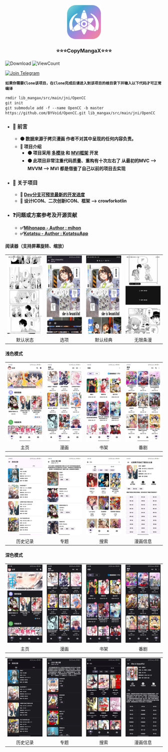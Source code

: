 <div align="center">
  <a href="https://github.com/CrowForKotlin/CopyManga_Crow">
    <img src="docs/images/logo - 1024px_1.2.5.png" alt="Logo" width="108" height="108">
  </a>

<h3 align="center">⭐⭐⭐CopyMangaX⭐⭐⭐</h3>
</div>

<p>
<img alt="Download" src="https://img.shields.io/github/downloads/crowforkotlin/CopyMangaX/total.svg"/>
<img alt="ViewCount" src="https://views.whatilearened.today/views/github/crowforkotlin/CopyMangaX.svg"/>
</p>

[![Join Telegram](https://img.shields.io/badge/-telegram-red?color=white&logo=telegram&logoColor=blue)](https://t.me/+kFkVVuDOFsFiMzQ1)

**```如果你需要Clone该项目，在Clone完成后请进入到该项目的根目录下并输入以下代码才可正常编译```**
```shell
rmdir lib_mangax/src/main/jni/OpenCC
git init
git submodule add -f --name OpenCC -b master https://github.com/BYVoid/OpenCC.git lib_mangax/src/main/jni/OpenCC
```

- ### **🔶 前言**
    - **🟠 数据来源于拷贝漫画 作者不对其中呈现的任何内容负责。**
    - **🔷 项目介绍**
        - **🟠 项目采用 <u>多模块</u> 和 <u>MVI框架</u> 开发**
        - **🟠 此项目非常注重代码质量、重构有十次左右了 从最初的MVC --> MVVM --> MVI 都是借鉴了自己以前的项目去实现**

- ### **🔶 关于项目**
    - **🔷 [Dev分支可预览最新的开发进度](https://github.com/CrowForKotlin/CopyManga_Crow/tree/dev)**
    - **🔷 设计ICON、二次创新ICON、框架 --> crowforkotlin**

- ### **❓问题或方案参考及开源贡献**
    - **✅[Mihonapp - Author : mihon](https://github.com/mihonapp/mihon)**
    - **✅[Kotatsu - Author : KotatsuApp](https://github.com/KotatsuApp/Kotatsu)**

#### 阅读器（支持屏幕旋转、缩放）
<table>
	<tr>
		<td align="center"><img src="docs/images/1.3.2_light_comic.jpg"></td>
		<td align="center"><img src="docs/images/1.3.2_dark_comic.jpg"></td>
		<td align="center"><img src="docs/images/1.3.2_dark_standard.jpg"></td>
		<td align="center"><img src="docs/images/1.3.2_light_stript.jpg"></td>
	</tr>
    <tr>
		<td align="center">默认状态</td>
		<td align="center">选项</td>
        <td align="center">默认经典</td>
        <td align="center">无限条漫</td>
	</tr>
</table>

#### 浅色模式
<table>
	<tr>
		<td align="center"><img src="docs/images/1.3.2_light_home.jpg"></td>
		<td align="center"><img src="docs/images/1.3.2_light_discover.jpg"></td>
		<td align="center"><img src="docs/images/1.3.2_light_bookshelf.jpg"></td>
		<td align="center"><img src="docs/images/1.3.2_light_anime.jpg"></td>
	</tr>
    <tr>
		<td align="center">主页</td>
		<td align="center">漫画</td>
        <td align="center">书架</td>
        <td align="center">番剧</td>
	</tr>
</table>
<table>
	<tr>
		<td align="center"><img src="docs/images/1.3.2_light_history.jpg"></td>
		<td align="center"><img src="docs/images/1.3.2_light_topic.jpg"></td>
		<td align="center"><img src="docs/images/1.3.2_light_search.jpg"></td>
		<td align="center"><img src="docs/images/1.3.2_light_comic_info.jpg"></td>
	</tr>
    <tr>
		<td align="center">历史记录</td>
		<td align="center">专题</td>
        <td align="center">搜索</td>
        <td align="center">漫画信息</td>
	</tr>
</table>

#### 深色模式
<table>
	<tr>
		<td align="center"><img src="docs/images/1.3.2_dark_home.jpg"></td>
		<td align="center"><img src="docs/images/1.3.2_dark_discover.jpg"></td>
		<td align="center"><img src="docs/images/1.3.2_dark_bookshelf.jpg"></td>
		<td align="center"><img src="docs/images/1.3.2_dark_anime.jpg"></td>
	</tr>
    <tr>
		<td align="center">主页</td>
		<td align="center">漫画</td>
        <td align="center">书架</td>
        <td align="center">番剧</td>
	</tr>
</table>
<table>
	<tr>
		<td align="center"><img src="docs/images/1.3.2_dark_history.jpg"></td>
		<td align="center"><img src="docs/images/1.3.2_dark_topic.jpg"></td>
		<td align="center"><img src="docs/images/1.3.2_dark_search.jpg"></td>
		<td align="center"><img src="docs/images/1.3.2_dark_comic_info.jpg"></td>
	</tr>
    <tr>
		<td align="center">历史记录</td>
		<td align="center">专题</td>
        <td align="center">搜索</td>
        <td align="center">漫画信息</td>
	</tr>
</table>